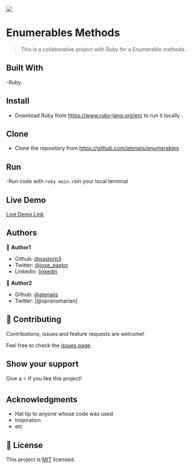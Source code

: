 ![](https://img.shields.io/badge/Microverse-blueviolet)

# Enumerables Methods

> This is a collaborative project with Ruby for a Enumerable methods.

## Built With

-Ruby

## Install
- Download Ruby from https://www.ruby-lang.org/en/ to run it locally .


## Clone
- Clone the repository from https://github.com/atenaiis/enumerables

## Run
-Run code with  `ruby main.rb`in your local terminal

## Live Demo
[Live Demo Link](https://repl.it/@pastorp3/enumerables#main.rb)

## Authors

👤 **Author1**

- Github: [@pastorp3](https://github.com/pastorp3)
- Twitter: [@jose_pastor](https://twitter.com/jose_pastorp3 )
- Linkedin: [linkedin](https://www.linkedin.com/in/jos%C3%A9-pedraza-acevedo-ab700a1a9/)

👤 **Author2**

- Github: [@atenaiis](https://github.com/atenaiis)
- Twitter: [@spranomarian]


## 🤝 Contributing

Contributions, issues and feature requests are welcome!

Feel free to check the [issues page](https://github.com/pastorp3/Advanced-Building-Blocks---Bubble-Sort/issues).

## Show your support

Give a ⭐️ if you like this project!

## Acknowledgments

- Hat tip to anyone whose code was used
- Inspiration
- etc

## 📝 License

This project is [MIT](lic.url) licensed.
